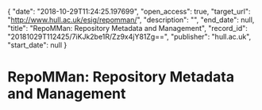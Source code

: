 {
  "date": "2018-10-29T11:24:25.197699", 
  "open_access": true, 
  "target_url": "http://www.hull.ac.uk/esig/repomman/", 
  "description": "", 
  "end_date": null, 
  "title": "RepoMMan: Repository Metadata and Management", 
  "record_id": "20181029T112425/7iKJk2be1R/Zz9x4jY81Zg==", 
  "publisher": "hull.ac.uk", 
  "start_date": null
}

# RepoMMan: Repository Metadata and Management

